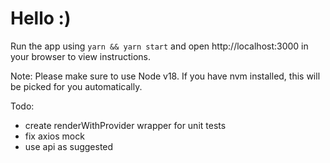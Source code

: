 # Hello :)

Run the app using `yarn && yarn start` and open http://localhost:3000 in your browser to view instructions.

Note: Please make sure to use Node v18. If you have nvm installed, this will be picked for you automatically.

Todo:

- create renderWithProvider wrapper for unit tests
- fix axios mock
- use api as suggested
